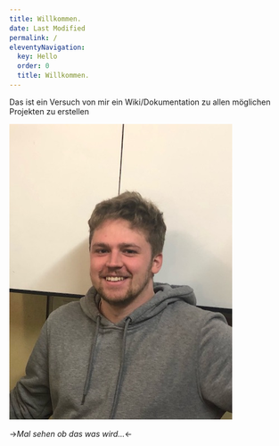 ```yaml
---
title: Willkommen.
date: Last Modified
permalink: /
eleventyNavigation:
  key: Hello
  order: 0
  title: Willkommen.
---
```


Das ist ein Versuch von mir ein Wiki/Dokumentation zu allen möglichen Projekten zu erstellen

![Portrait gmpfeifer](/content/images/portrait.jpg)

->_Mal sehen ob das was wird..._<-
